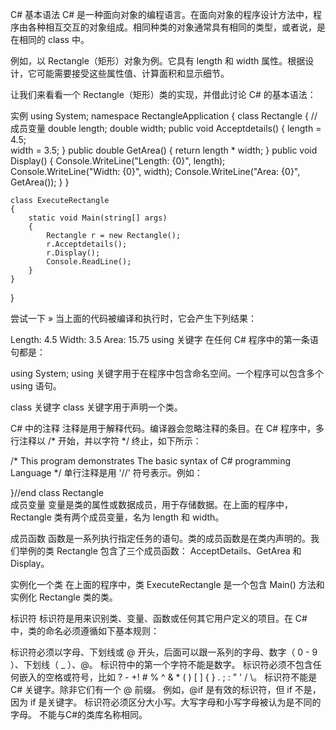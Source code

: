 C# 基本语法
C# 是一种面向对象的编程语言。在面向对象的程序设计方法中，程序由各种相互交互的对象组成。相同种类的对象通常具有相同的类型，或者说，是在相同的 class 中。

例如，以 Rectangle（矩形）对象为例。它具有 length 和 width 属性。根据设计，它可能需要接受这些属性值、计算面积和显示细节。

让我们来看看一个 Rectangle（矩形）类的实现，并借此讨论 C# 的基本语法：

实例
using System;
namespace RectangleApplication
{
    class Rectangle
    {
        // 成员变量
        double length;
        double width;
        public void Acceptdetails()
        {
            length = 4.5;    
            width = 3.5;
        }
        public double GetArea()
        {
            return length * width;
        }
        public void Display()
        {
            Console.WriteLine("Length: {0}", length);
            Console.WriteLine("Width: {0}", width);
            Console.WriteLine("Area: {0}", GetArea());
        }
    }
   
    class ExecuteRectangle
    {
        static void Main(string[] args)
        {
            Rectangle r = new Rectangle();
            r.Acceptdetails();
            r.Display();
            Console.ReadLine();
        }
    }
}

尝试一下 »
当上面的代码被编译和执行时，它会产生下列结果：

Length: 4.5
Width: 3.5
Area: 15.75
using 关键字
在任何 C# 程序中的第一条语句都是：

using System;
using 关键字用于在程序中包含命名空间。一个程序可以包含多个 using 语句。

class 关键字
class 关键字用于声明一个类。

C# 中的注释
注释是用于解释代码。编译器会忽略注释的条目。在 C# 程序中，多行注释以 /* 开始，并以字符 */ 终止，如下所示：

/* This program demonstrates
The basic syntax of C# programming 
Language */
单行注释是用 '//' 符号表示。例如：

}//end class Rectangle    
成员变量
变量是类的属性或数据成员，用于存储数据。在上面的程序中，Rectangle 类有两个成员变量，名为 length 和 width。

成员函数
函数是一系列执行指定任务的语句。类的成员函数是在类内声明的。我们举例的类 Rectangle 包含了三个成员函数： AcceptDetails、GetArea 和 Display。

实例化一个类
在上面的程序中，类 ExecuteRectangle 是一个包含 Main() 方法和实例化 Rectangle 类的类。

标识符
标识符是用来识别类、变量、函数或任何其它用户定义的项目。在 C# 中，类的命名必须遵循如下基本规则：

标识符必须以字母、下划线或 @ 开头，后面可以跟一系列的字母、数字（ 0 - 9 ）、下划线（ _ ）、@。
标识符中的第一个字符不能是数字。
标识符必须不包含任何嵌入的空格或符号，比如 ? - +! # % ^ & * ( ) [ ] { } . ; : " ' / \。
标识符不能是 C# 关键字。除非它们有一个 @ 前缀。 例如，@if 是有效的标识符，但 if 不是，因为 if 是关键字。
标识符必须区分大小写。大写字母和小写字母被认为是不同的字母。
不能与C#的类库名称相同。